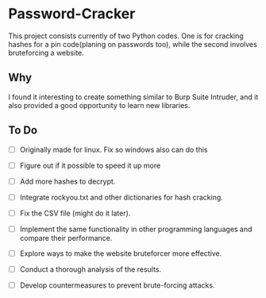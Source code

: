 # Password-Cracker

This project consists currently of two Python codes. One is for cracking hashes for a pin code(planing on passwords too), while the second involves bruteforcing a website. 

## Why

I found it interesting to create something similar to Burp Suite Intruder, and it also provided a good opportunity to learn new libraries.

## To Do
- [ ] Originally made for linux. Fix so windows also can do this
- [ ] Figure out if it possible to speed it up more
- [ ] Add more hashes to decrypt.
- [ ] Integrate rockyou.txt and other dictionaries for hash cracking.
- [ ] Fix the CSV file (might do it later).
- [ ] Implement the same functionality in other programming languages and compare their performance.
- [ ] Explore ways to make the website bruteforcer more effective.
- [ ] Conduct a thorough analysis of the results.
- [ ] Develop countermeasures to prevent brute-forcing attacks.

